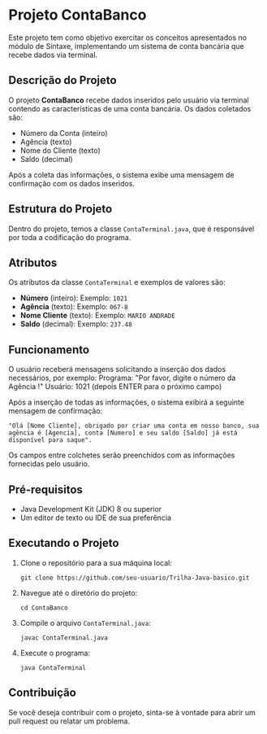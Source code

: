 # Projeto ContaBanco

Este projeto tem como objetivo exercitar os conceitos apresentados no módulo de Sintaxe, implementando um sistema de conta bancária que recebe dados via terminal.

## Descrição do Projeto

O projeto **ContaBanco** recebe dados inseridos pelo usuário via terminal contendo as características de uma conta bancária. Os dados coletados são:

- Número da Conta (inteiro)
- Agência (texto)
- Nome do Cliente (texto)
- Saldo (decimal)

Após a coleta das informações, o sistema exibe uma mensagem de confirmação com os dados inseridos.

## Estrutura do Projeto

Dentro do projeto, temos a classe `ContaTerminal.java`, que é responsável por toda a codificação do programa. 

## Atributos

Os atributos da classe `ContaTerminal` e exemplos de valores são:
- **Número** (inteiro): Exemplo: `1021`
- **Agência** (texto): Exemplo: `067-8`
- **Nome Cliente** (texto): Exemplo: `MARIO ANDRADE`
- **Saldo** (decimal): Exemplo: `237.48`

## Funcionamento

O usuário receberá mensagens solicitando a inserção dos dados necessários, por exemplo:
Programa: "Por favor, digite o número da Agência !" Usuário: 1021 (depois ENTER para o próximo campo)

Após a inserção de todas as informações, o sistema exibirá a seguinte mensagem de confirmação:
```
"Olá [Nome Cliente], obrigado por criar uma conta em nosso banco, sua agência é [Agencia], conta [Numero] e seu saldo [Saldo] já está disponível para saque".
```

Os campos entre colchetes serão preenchidos com as informações fornecidas pelo usuário.

## Pré-requisitos

- Java Development Kit (JDK) 8 ou superior
- Um editor de texto ou IDE de sua preferência

## Executando o Projeto

1. Clone o repositório para a sua máquina local:
    ```
    git clone https://github.com/seu-usuario/Trilha-Java-basico.git
    ```

2. Navegue até o diretório do projeto:
    ```
    cd ContaBanco
    ```

3. Compile o arquivo `ContaTerminal.java`:
    ```
    javac ContaTerminal.java
    ```

4. Execute o programa:
    ```
    java ContaTerminal
    ```

## Contribuição

Se você deseja contribuir com o projeto, sinta-se à vontade para abrir um pull request ou relatar um problema.

